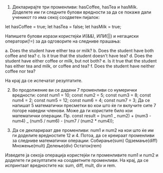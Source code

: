 1. Декларирајте три променливи: hasCoffee, hasTea и hasMilk.
   Доделете им ги следните булови вредности за да се покаже дали ученикот го има секој соодветен пијалок:

let hasCoffee = true;
let hasTea = false;
let hasMilk = true;

Напишете булови изрази користејќи И(&&), ИЛИ(||) и негациски оператори(!=) за да одговорите на следниве прашања:

a. Does the student have either tea or milk?
b. Does the student have both coffee and tea?
c. Is it true that the student doesn't have tea?
d. Does the student have either coffee or milk, but not both?
e. Is it true that the student has either tea and milk, or coffee and tea?
f. Does the student have neither coffee nor tea?

На крај да се испечатат резултатите.

2. Во продолжение ви се дадени 7 променливи со нумерички вредности:
   const num1 = 10;
   const num2 = 5;
   const num3 = 8;
   const num4 = 2;
   const num5 = 12;
   const num6 = 4;
   const num7 = 3;
   Да се напишат 5 математички пресметки во кои што ќе ги вклучите сите 7 погоре наведни членови. Може да ги користите било кои математички операции.
   Пр. const result = (num1 _ num2) + (num3 - num4) _ (num5 / num6) - (num7 / (num2 \* num4));

3. Да се декларираат две променливи: num1 и num2 на кои што ќе им ги доделите вредностите 12 и 4. Потоа, да се креираат променливи за следниве математички операции:
   Собирање(sum)
   Одземање(diff)
   Множење(mult)
   Делење(div)
   Остаток(rem)

Изведете ја секоја операција користејќи ги променливите num1 и num2 и доделете ги резултатите на соодветните променливи. На крај, да се испринтаат вредностите на: sum, diff, mult, div и rem.
